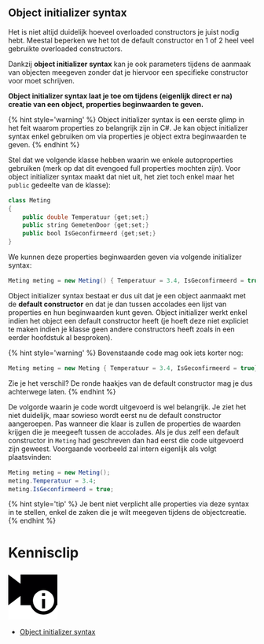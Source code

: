 ## Object initializer syntax

Het is niet altijd duidelijk hoeveel overloaded constructors je juist nodig hebt. Meestal beperken we het tot de default constructor en 1 of 2 heel veel gebruikte overloaded constructors. 

Dankzij **object initializer syntax** kan je ook parameters tijdens de aanmaak van objecten meegeven zonder dat je hiervoor een specifieke constructor voor moet schrijven.

**Object initializer syntax laat je toe om tijdens (eigenlijk direct er na) creatie van een object, properties beginwaarden te geven.**

{% hint style='warning' %}
Object initializer syntax is een eerste glimp in het feit waarom properties zo belangrijk zijn in C#. Je kan object initializer syntax enkel gebruiken om via properties je object extra beginwaarden te geven.
{% endhint %}

Stel dat we volgende klasse hebben waarin we enkele autoproperties gebruiken (merk op dat dit evengoed full properties mochten zijn). Voor object initializer syntax maakt dat niet uit, het ziet toch enkel maar het ``public`` gedeelte van de klasse):

```java
class Meting
{
    public double Temperatuur {get;set;}
    public string GemetenDoor {get;set;}
    public bool IsGeconfirmeerd {get;set;}
}
```


We kunnen deze properties beginwaarden geven via volgende initializer syntax:

```java
Meting meting = new Meting() { Temperatuur = 3.4, IsGeconfirmeerd = true};
```

Object initializer syntax bestaat er dus uit dat je een object aanmaakt met de **default constructor** en dat je dan tussen accolades een lijst van properties en hun beginwaarden kunt geven. Object initializer werkt enkel indien het object een default constructor heeft (je hoeft deze niet expliciet te maken indien je klasse geen andere constructors heeft zoals in een eerder hoofdstuk al besproken).

{% hint style='warning' %}
Bovenstaande code mag ook iets korter nog:

```java
Meting meting = new Meting { Temperatuur = 3.4, IsGeconfirmeerd = true};
```

Zie je het verschil? De ronde haakjes van de default constructor mag je dus achterwege laten.
{% endhint %}

De volgorde waarin je code wordt uitgevoerd is wel belangrijk. Je ziet het niet duidelijk, maar sowieso wordt eerst nu de  default constructor aangeroepen. Pas wanneer die klaar is zullen de properties de waarden krijgen die je meegeeft tussen de accolades. Als je dus zelf een default constructor in ``Meting`` had geschreven dan had eerst die code uitgevoerd zijn geweest. Voorgaande voorbeeld zal intern eigenlijk als volgt plaatsvinden:

```java
Meting meting = new Meting();
meting.Temperatuur = 3.4;
meting.IsGeconfirmeerd = true;
```

{% hint style='tip' %}
Je bent niet verplicht alle properties via deze syntax in te stellen, enkel de zaken die je wilt meegeven tijdens de objectcreatie.
{% endhint %}

<!---NOBOOKSTART--->
# Kennisclip
![](../assets/infoclip.png)

* [Object initializer syntax](https://ap.cloud.panopto.eu/Panopto/Pages/Viewer.aspx?id=8f1ceebc-9f02-4593-84da-ab7a0099bf99)
<!---NOBOOKEND--->